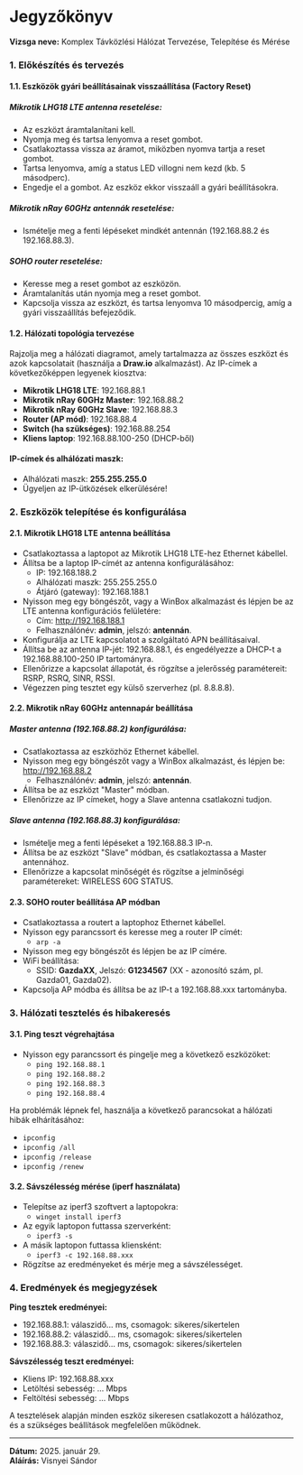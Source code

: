 # Jegyzőkönyv

**Vizsga neve:** Komplex Távközlési Hálózat Tervezése, Telepítése és Mérése  

### 1. Előkészítés és tervezés

#### 1.1. Eszközök gyári beállításainak visszaállítása (Factory Reset)

##### Mikrotik LHG18 LTE antenna resetelése:
- Az eszközt áramtalanítani kell.
- Nyomja meg és tartsa lenyomva a reset gombot.
- Csatlakoztassa vissza az áramot, miközben nyomva tartja a reset gombot.
- Tartsa lenyomva, amíg a status LED villogni nem kezd (kb. 5 másodperc).
- Engedje el a gombot. Az eszköz ekkor visszaáll a gyári beállításokra.

##### Mikrotik nRay 60GHz antennák resetelése:
- Ismételje meg a fenti lépéseket mindkét antennán (192.168.88.2 és 192.168.88.3).

##### SOHO router resetelése:
- Keresse meg a reset gombot az eszközön.
- Áramtalanítás után nyomja meg a reset gombot.
- Kapcsolja vissza az eszközt, és tartsa lenyomva 10 másodpercig, amíg a gyári visszaállítás befejeződik.

#### 1.2. Hálózati topológia tervezése

Rajzolja meg a hálózati diagramot, amely tartalmazza az összes eszközt és azok kapcsolatait (használja a **Draw.io** alkalmazást). Az IP-címek a következőképpen legyenek kiosztva:

- **Mikrotik LHG18 LTE**: 192.168.88.1  
- **Mikrotik nRay 60GHz Master**: 192.168.88.2  
- **Mikrotik nRay 60GHz Slave**: 192.168.88.3  
- **Router (AP mód)**: 192.168.88.4  
- **Switch (ha szükséges)**: 192.168.88.254  
- **Kliens laptop**: 192.168.88.100-250 (DHCP-ből)

#### IP-címek és alhálózati maszk:

- Alhálózati maszk: **255.255.255.0**
- Ügyeljen az IP-ütközések elkerülésére!

### 2. Eszközök telepítése és konfigurálása

#### 2.1. Mikrotik LHG18 LTE antenna beállítása

- Csatlakoztassa a laptopot az Mikrotik LHG18 LTE-hez Ethernet kábellel.
- Állítsa be a laptop IP-címét az antenna konfigurálásához:
  - IP: 192.168.188.2
  - Alhálózati maszk: 255.255.255.0
  - Átjáró (gateway): 192.168.188.1
- Nyisson meg egy böngészőt, vagy a WinBox alkalmazást és lépjen be az LTE antenna konfigurációs felületére:
  - Cím: http://192.168.188.1
  - Felhasználónév: **admin**, jelszó: **antennán**.
- Konfigurálja az LTE kapcsolatot a szolgáltató APN beállításaival.
- Állítsa be az antenna IP-jét: 192.168.88.1, és engedélyezze a DHCP-t a 192.168.88.100-250 IP tartományra.
- Ellenőrizze a kapcsolat állapotát, és rögzítse a jelerősség paramétereit: RSRP, RSRQ, SINR, RSSI.
- Végezzen ping tesztet egy külső szerverhez (pl. 8.8.8.8).

#### 2.2. Mikrotik nRay 60GHz antennapár beállítása

##### Master antenna (192.168.88.2) konfigurálása:
- Csatlakoztassa az eszközhöz Ethernet kábellel.
- Nyisson meg egy böngészőt vagy a WinBox alkalmazást, és lépjen be: http://192.168.88.2
  - Felhasználónév: **admin**, jelszó: **antennán**.
- Állítsa be az eszközt "Master" módban.
- Ellenőrizze az IP címeket, hogy a Slave antenna csatlakozni tudjon.

##### Slave antenna (192.168.88.3) konfigurálása:
- Ismételje meg a fenti lépéseket a 192.168.88.3 IP-n.
- Állítsa be az eszközt "Slave" módban, és csatlakoztassa a Master antennához.
- Ellenőrizze a kapcsolat minőségét és rögzítse a jelminőségi paramétereket: WIRELESS 60G STATUS.

#### 2.3. SOHO router beállítása AP módban

- Csatlakoztassa a routert a laptophoz Ethernet kábellel.
- Nyisson egy parancssort és keresse meg a router IP címét:
  - `arp -a`
- Nyisson meg egy böngészőt és lépjen be az IP címére.
- WiFi beállítása:
  - SSID: **GazdaXX**, Jelszó: **G1234567** (XX - azonosító szám, pl. Gazda01, Gazda02).
- Kapcsolja AP módba és állítsa be az IP-t a 192.168.88.xxx tartományba.

### 3. Hálózati tesztelés és hibakeresés

#### 3.1. Ping teszt végrehajtása

- Nyisson egy parancssort és pingelje meg a következő eszközöket:
  - `ping 192.168.88.1`
  - `ping 192.168.88.2`
  - `ping 192.168.88.3`
  - `ping 192.168.88.4`

Ha problémák lépnek fel, használja a következő parancsokat a hálózati hibák elhárításához:

- `ipconfig`
- `ipconfig /all`
- `ipconfig /release`
- `ipconfig /renew`

#### 3.2. Sávszélesség mérése (iperf használata)

- Telepítse az iperf3 szoftvert a laptopokra:
  - `winget install iperf3`
- Az egyik laptopon futtassa szerverként:
  - `iperf3 -s`
- A másik laptopon futtassa kliensként:
  - `iperf3 -c 192.168.88.xxx`
- Rögzítse az eredményeket és mérje meg a sávszélességet.

### 4. Eredmények és megjegyzések

**Ping tesztek eredményei:**
- 192.168.88.1: válaszidő... ms, csomagok: sikeres/sikertelen
- 192.168.88.2: válaszidő... ms, csomagok: sikeres/sikertelen
- 192.168.88.3: válaszidő... ms, csomagok: sikeres/sikertelen

**Sávszélesség teszt eredményei:**
- Kliens IP: 192.168.88.xxx
- Letöltési sebesség: ... Mbps
- Feltöltési sebesség: ... Mbps

A tesztelések alapján minden eszköz sikeresen csatlakozott a hálózathoz, és a szükséges beállítások megfelelően működnek.

---

**Dátum:** 2025. január 29.  
**Aláírás:** Visnyei Sándor
